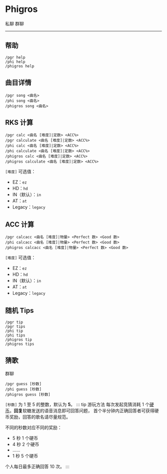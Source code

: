 # Phigros
<span class="span-friend">私聊</span>
<span class="span-group">群聊</span>

---

## 帮助
``` {1}
/pgr help
/phi help
/phigros help
```

## 曲目详情
``` {1}
/pgr song <曲名>
/phi song <曲名>
/phigros song <曲名>
```

## RKS 计算
``` {1}
/pgr calc <曲名 [难度]|定数> <ACC%>
/pgr calculate <曲名 [难度]|定数> <ACC%>
/phi calc <曲名 [难度]|定数> <ACC%>
/phi calculate <曲名 [难度]|定数> <ACC%>
/phigros calc <曲名 [难度]|定数> <ACC%>
/phigros calculate <曲名 [难度]|定数> <ACC%>
```
`[难度]` 可选值：
- EZ：`ez`
- HD：`hd`
- IN（默认）：`in`
- AT：`at`
- Legacy：`legacy`

## ACC 计算
``` {1}
/pgr calcacc <曲名 [难度]|物量> <Perfect 数> <Good 数>
/phi calcacc <曲名 [难度]|物量> <Perfect 数> <Good 数>
/phigros calcacc <曲名 [难度]|物量> <Perfect 数> <Good 数>
```
`[难度]` 可选值：
- EZ：`ez`
- HD：`hd`
- IN（默认）：`in`
- AT：`at`
- Legacy：`legacy`

## 随机 Tips
``` {1}
/pgr tip
/pgr tips
/phi tip
/phi tips
/phigros tip
/phigros tips
```

## 猜歌
<span class="span-group">群聊</span>
``` {1}
/pgr guess [秒数]
/phi guess [秒数]
/phigros guess [秒数]
```
`[秒数]` 为 1 至 5 的整数，默认为 **5**。
::: tip 游玩方法
每次发起竞猜消耗 1 个[硬币](/coin/)。**回复**软糖发送的语音消息即可回答问题，
首个半分钟内正确回答者可获得硬币奖励，回答的歌名请尽量规范。

不同的秒数对应不同的奖励：
- 5 秒 1 个硬币
- 4 秒 2 个硬币
- ……
- 1 秒 5 个硬币

个人每日最多正确回答 10 次。
:::